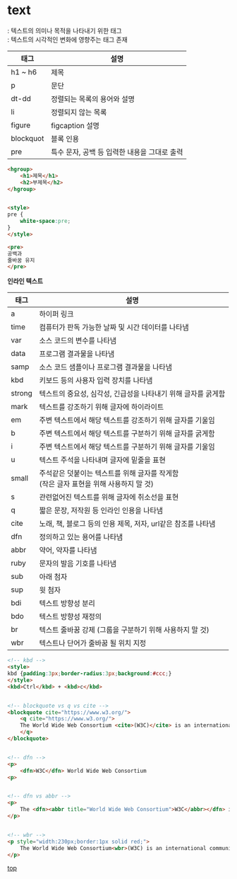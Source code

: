 # text
: 텍스트의 의미나 목적을 나타내기 위한 태그  
: 텍스트의 시각적인 변화에 영향주는 태그 존재    


태그 | 설명
---|---
h1 ~ h6   | 제목  
p         | 문단
dt-dd     | 정렬되는 목록의 용어와 설명
li        | 정렬되지 않는 목록
figure    | figcaption 설명   
blockquot | 블록 인용
pre       | 특수 문자, 공백 등 입력한 내용을 그대로 출력  


```html
<hgroup>
    <h1>제목</h1>
    <h2>부제목</h2>
</hgroup>


<style>
pre {
    white-space:pre;
}
</style>

<pre>
공백과
줄바꿈 유지
</pre>
```


**인라인 텍스트**

태그 | 설명
---|---
a      | 하이퍼 링크  
time   | 컴퓨터가 판독 가능한 날짜 및 시간 데이터를 나타냄   
var    | 소스 코드의 변수를 나타냄  
data   | 프로그램 결과물을 나타냄
samp   | 소스 코드 샘플이나 프로그램 결과물을 나타냄
kbd    | 키보드 등의 사용자 입력 장치를 나타냄  
strong | 텍스트의 중요성, 심각성, 긴급성을 나타내기 위해 글자를 굵게함
mark   | 텍스트를 강조하기 위해 글자에 하이라이트
em     | 주변 텍스트에서 해당 텍스트를 강조하기 위해 글자를 기울임
b      | 주변 텍스트에서 해당 텍스트를 구분하기 위해 글자를 굵게함
i      | 주변 텍스트에서 해당 텍스트를 구분하기 위해 글자를 기울임
u      | 텍스트 주석을 나타내며 글자에 밑줄을 표현
small  | 주석같은 덧붙이는 텍스트를 위해 글자를 작게함<br>(작은 글자 표현을 위해 사용하지 말 것)
s      | 관련없어진 텍스트를 위해 글자에 취소선을 표현
q      | 짧은 문장, 저작원 등 인라인 인용을 나타냄
cite   | 노래, 책, 블로그 등의 인용 제목, 저자, url같은 참조를 나타냄
dfn    | 정의하고 있는 용어를 나타냄  
abbr   | 약어, 약자를 나타냄
ruby   | 문자의 발음 기호를 나타냄  
sub    | 아래 첨자
sup    | 윗 첨자
bdi    | 텍스트 방향성 분리
bdo    | 텍스트 방향성 재정의
br     | 텍스트 줄바꿈 강제 (그룹을 구분하기 위해 사용하지 말 것)
wbr    | 텍스트나 단어가 줄바꿈 될 위치 지정



```html
<!-- kbd -->
<style>
kbd {padding:3px;border-radius:3px;background:#ccc;}
</style>
<kbd>Ctrl</kbd> + <kbd>c</kbd>


<!-- blockquote vs q vs cite -->
<blockquote cite="https://www.w3.org/">
    <q cite="https://www.w3.org/">
    The World Wide Web Consortium <cite>(W3C)</cite> is an international community
    </q>
</blockquote>


<!-- dfn -->
<p>
    <dfn>W3C</dfn> World Wide Web Consortium
<p>


<!-- dfn vs abbr -->
<p>
    The <dfn><abbr title="World Wide Web Consortium">W3C</abbr></dfn> is an international community
</p>


<!-- wbr -->
<p style="width:230px;border:1px solid red;">
    The World Wide Web Consortium<wbr>(W3C) is an international community
</p>
```



[top](#)
